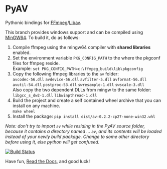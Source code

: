 PyAV
====

Pythonic bindings for [FFmpeg][ffmpeg]/[Libav][libav].

This branch provides windows support and can be compiled using [MinGW64][mingw].
To build it, do as follows:

1. Compile ffmpeg using the mingw64 compiler with **shared libraries** enabled.
1. Set the environment variable `PKG_CONFIG_PATH` to the where the pkgconf files for ffmpeg reside.  
    Example:  `set PKG_CONFIG_PATH=c:\ffmpeg_build\lib\pkgconfig`
1. Copy the following ffmpeg libraries to the `av` folder:  
      `avcodec-56.dll` `avdevice-56.dll` `avfilter-5.dll` `avformat-56.dll`  
      `avutil-54.dll` `postproc-53.dll` `swresample-1.dll` `swscale-3.dll`  
    Also copy the two dependent DLLs from mingw to the same folder:  
      `libgcc_s_dw2-1.dll` `libwinpthread-1.dll`
1. Build the project and create a self contained wheel archive that you can install on any machine.  
    `make wheel`
1. Install the package: `pip install dist/av-0.2.2-cp27-none-win32.whl`

*Note: don't try to import `av` while residing in the PyAV source folder, because it contains a directory named
... `av`, and its contents will be loaded instead of your newly build package. Change to some other directory
before using it, else python will get confused.*

[mingw]: http://mingw-w64.yaxm.org/
[ffmpeg]: http://ffmpeg.org/
[libav]: http://libav.org/

[![Build Status](https://secure.travis-ci.org/mikeboers/PyAV.png?branch=master)](https://travis-ci.org/mikeboers/PyAV)

Have fun, [Read the Docs](http://mikeboers.github.io/PyAV/), and good luck!

